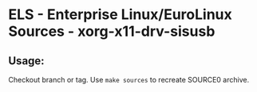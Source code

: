 # ELS - Enterprise Linux/EuroLinux Sources - xorg-x11-drv-sisusb
 
## Usage:
  Checkout branch or tag. Use `make sources` to recreate  SOURCE0 archive.
